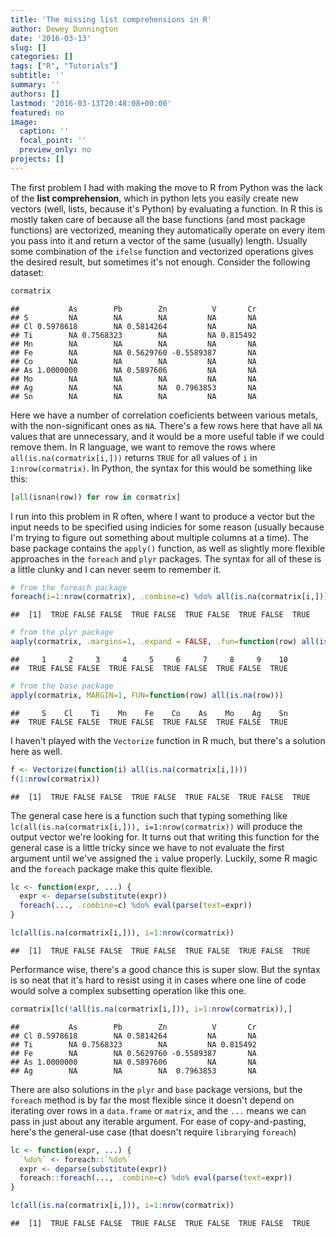 ```yaml
---
title: 'The missing list comprehensions in R'
author: Dewey Dunnington
date: '2016-03-13'
slug: []
categories: []
tags: ["R", "Tutorials"]
subtitle: ''
summary: ''
authors: []
lastmod: '2016-03-13T20:48:08+00:00'
featured: no
image:
  caption: ''
  focal_point: ''
  preview_only: no
projects: []
---
```



The first problem I had with making the move to R from Python was the lack of the **list comprehension**, which in python lets you easily create new vectors (well, lists, because it's Python) by evaluating a function. In R this is mostly taken care of because all the base functions (and most package functions) are vectorized, meaning they automatically operate on every item you pass into it and return a vector of the same (usually) length. Usually some combination of the `ifelse` function and vectorized operations gives the desired result, but sometimes it's not enough. Consider the following dataset:

``` r
cormatrix
```

    ##           As        Pb        Zn          V       Cr
    ## S         NA        NA        NA         NA       NA
    ## Cl 0.5978618        NA 0.5814264         NA       NA
    ## Ti        NA 0.7568323        NA         NA 0.815492
    ## Mn        NA        NA        NA         NA       NA
    ## Fe        NA        NA 0.5629760 -0.5589387       NA
    ## Co        NA        NA        NA         NA       NA
    ## As 1.0000000        NA 0.5897606         NA       NA
    ## Mo        NA        NA        NA         NA       NA
    ## Ag        NA        NA        NA  0.7963853       NA
    ## Sn        NA        NA        NA         NA       NA

Here we have a number of correlation coeficients between various metals, with the non-significant ones as `NA`. There's a few rows here that have all `NA` values that are unnecessary, and it would be a more useful table if we could remove them. In R language, we want to remove the rows where `all(is.na(cormatrix[i,]))` returns `TRUE` for all values of `i` in `1:nrow(cormatrix)`. In Python, the syntax for this would be something like this:

``` python
[all(isnan(row)) for row in cormatrix]
```

I run into this problem in R often, where I want to produce a vector but the input needs to be specified using indicies for some reason (usually because I'm trying to figure out something about multiple columns at a time). The base package contains the `apply()` function, as well as slightly more flexible approaches in the `foreach` and `plyr` packages. The syntax for all of these is a little clunky and I can never seem to remember it.

``` r
# from the foreach package
foreach(i=1:nrow(cormatrix), .combine=c) %do% all(is.na(cormatrix[i,]))
```

    ##  [1]  TRUE FALSE FALSE  TRUE FALSE  TRUE FALSE  TRUE FALSE  TRUE

``` r
# from the plyr package
aaply(cormatrix, .margins=1, .expand = FALSE, .fun=function(row) all(is.na(row)))
```

    ##     1     2     3     4     5     6     7     8     9    10 
    ##  TRUE FALSE FALSE  TRUE FALSE  TRUE FALSE  TRUE FALSE  TRUE

``` r
# from the base package
apply(cormatrix, MARGIN=1, FUN=function(row) all(is.na(row)))
```

    ##     S    Cl    Ti    Mn    Fe    Co    As    Mo    Ag    Sn 
    ##  TRUE FALSE FALSE  TRUE FALSE  TRUE FALSE  TRUE FALSE  TRUE

I haven't played with the `Vectorize` function in R much, but there's a solution here as well.

``` r
f <- Vectorize(function(i) all(is.na(cormatrix[i,])))
f(1:nrow(cormatrix))
```

    ##  [1]  TRUE FALSE FALSE  TRUE FALSE  TRUE FALSE  TRUE FALSE  TRUE

The general case here is a function such that typing something like `lc(all(is.na(cormatrix[i,])), i=1:nrow(cormatrix))` will produce the output vector we're looking for. It turns out that writing this function for the general case is a little tricky since we have to not evaluate the first argument until we've assigned the `i` value properly. Luckily, some R magic and the `foreach` package make this quite flexible.

``` r
lc <- function(expr, ...) {
  expr <- deparse(substitute(expr))
  foreach(..., .combine=c) %do% eval(parse(text=expr))
}

lc(all(is.na(cormatrix[i,])), i=1:nrow(cormatrix))
```

    ##  [1]  TRUE FALSE FALSE  TRUE FALSE  TRUE FALSE  TRUE FALSE  TRUE

Performance wise, there's a good chance this is super slow. But the syntax is so neat that it's hard to resist using it in cases where one line of code would solve a complex subsetting operation like this one.

``` r
cormatrix[lc(!all(is.na(cormatrix[i,])), i=1:nrow(cormatrix)),]
```

    ##           As        Pb        Zn          V       Cr
    ## Cl 0.5978618        NA 0.5814264         NA       NA
    ## Ti        NA 0.7568323        NA         NA 0.815492
    ## Fe        NA        NA 0.5629760 -0.5589387       NA
    ## As 1.0000000        NA 0.5897606         NA       NA
    ## Ag        NA        NA        NA  0.7963853       NA

There are also solutions in the `plyr` and `base` package versions, but the `foreach` method is by far the most flexible since it doesn't depend on iterating over rows in a `data.frame` or `matrix`, and the `...` means we can pass in just about any iterable argument. For ease of copy-and-pasting, here's the general-use case (that doesn't require `library`ing `foreach`)

``` r
lc <- function(expr, ...) {
  `%do%` <- foreach::`%do%`
  expr <- deparse(substitute(expr))
  foreach::foreach(..., .combine=c) %do% eval(parse(text=expr))
}

lc(all(is.na(cormatrix[i,])), i=1:nrow(cormatrix))
```

    ##  [1]  TRUE FALSE FALSE  TRUE FALSE  TRUE FALSE  TRUE FALSE  TRUE

